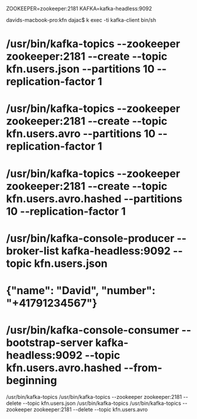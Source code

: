 
ZOOKEEPER=zookeeper:2181
KAFKA=kafka-headless:9092

davids-macbook-pro:kfn dajac$ k exec -ti kafka-client bin/sh

# /usr/bin/kafka-topics --zookeeper zookeeper:2181 --create --topic kfn.users.json --partitions 10 --replication-factor 1
# /usr/bin/kafka-topics --zookeeper zookeeper:2181 --create --topic kfn.users.avro --partitions 10 --replication-factor 1
# /usr/bin/kafka-topics --zookeeper zookeeper:2181 --create --topic kfn.users.avro.hashed --partitions 10 --replication-factor 1

# /usr/bin/kafka-console-producer --broker-list kafka-headless:9092 --topic kfn.users.json

# {"name": "David", "number": "+41791234567"}

# /usr/bin/kafka-console-consumer --bootstrap-server kafka-headless:9092 --topic kfn.users.avro.hashed --from-beginning

/usr/bin/kafka-topics /usr/bin/kafka-topics --zookeeper zookeeper:2181 --delete --topic kfn.users.json
/usr/bin/kafka-topics /usr/bin/kafka-topics --zookeeper zookeeper:2181 --delete --topic kfn.users.avro

